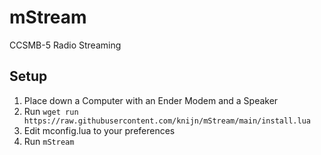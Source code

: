 # mStream
CCSMB-5 Radio Streaming

## Setup
1. Place down a Computer with an Ender Modem and a Speaker
2. Run `wget run https://raw.githubusercontent.com/knijn/mStream/main/install.lua`
3. Edit mconfig.lua to your preferences
4. Run `mStream`
